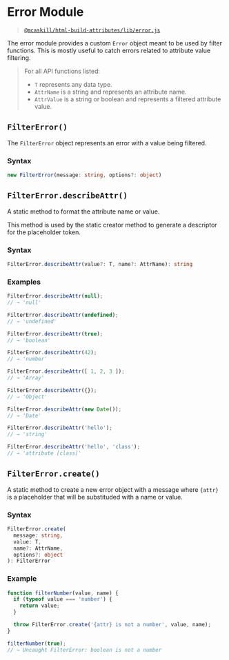 # Error Module

> [`@mcaskill/html-build-attributes/lib/error.js`](/src/lib/error.ts)

The error module provides a custom `Error` object meant to be used by
filter functions. This is mostly useful to catch errors related to
attribute value filtering.

> For all API functions listed:
>
> * `T` represents any data type.
> * `AttrName` is a string and represents an attribute name.
> * `AttrValue` is a string or boolean and represents a filtered attribute value.

## `FilterError()`

The `FilterError` object represents an error with a value being filtered.

### Syntax

```ts
new FilterError(message: string, options?: object)
```

## `FilterError.describeAttr()`

A static method to format the attribute name or value.

This method is used by the static creator method to generate a descriptor
for the placeholder token.

### Syntax

```ts
FilterError.describeAttr(value?: T, name?: AttrName): string
```

### Examples

```js
FilterError.describeAttr(null);
// → 'null'

FilterError.describeAttr(undefined);
// → 'undefined'

FilterError.describeAttr(true);
// → 'boolean'

FilterError.describeAttr(42);
// → 'number'

FilterError.describeAttr([ 1, 2, 3 ]);
// → 'Array'

FilterError.describeAttr({});
// → 'Object'

FilterError.describeAttr(new Date());
// → 'Date'

FilterError.describeAttr('hello');
// → 'string'

FilterError.describeAttr('hello', 'class');
// → 'attribute [class]'
```

## `FilterError.create()`

A static method to create a new error object with a message where `{attr}`
is a placeholder that will be substituded with a name or value.

### Syntax

```ts
FilterError.create(
  message: string,
  value: T,
  name?: AttrName,
  options?: object
): FilterError
```

### Example

```js
function filterNumber(value, name) {
  if (typeof value === 'number') {
    return value;
  }

  throw FilterError.create('{attr} is not a number', value, name);
}

filterNumber(true);
// → Uncaught FilterError: boolean is not a number
```
